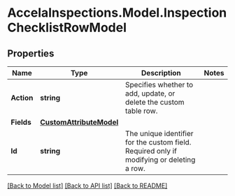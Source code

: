 # AccelaInspections.Model.InspectionChecklistRowModel
## Properties

Name | Type | Description | Notes
------------ | ------------- | ------------- | -------------
**Action** | **string** | Specifies whether to add, update, or delete the custom table row. | 
**Fields** | [**CustomAttributeModel**](CustomAttributeModel.md) |  | 
**Id** | **string** | The unique identifier for the custom field. Required only if modifying or deleting a row. | 

[[Back to Model list]](../README.md#documentation-for-models) [[Back to API list]](../README.md#documentation-for-api-endpoints) [[Back to README]](../README.md)

